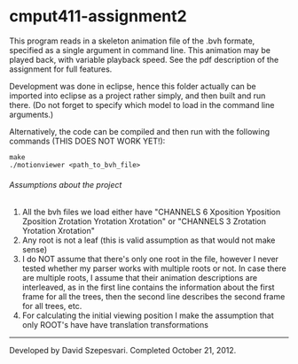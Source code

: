 cmput411-assignment2
====================


This program reads in a skeleton animation file of the .bvh formate, specified as a single argument in command line.
This animation may be played back, with variable playback speed. See the pdf description of the assignment for full features.

Development was done in eclipse, hence this folder actually can be imported into eclipse as a project rather simply, and then built and run there. (Do not forget to specify which model to load in the command line arguments.)

Alternatively, the code can be compiled and then run with the following commands (THIS DOES NOT WORK YET!):
```
make
./motionviewer <path_to_bvh_file>
```

###### Assumptions about the project
1. All the bvh files we load either have "CHANNELS 6 Xposition Yposition Zposition Zrotation Yrotation Xrotation" or "CHANNELS 3 Zrotation Yrotation Xrotation"
2. Any root is not a leaf (this is valid assumption as that would not make sense)
3. I do NOT assume that there's only one root in the file, however I never tested whether my parser works with multiple roots or not. In case there are multiple roots, I assume that their animation descriptions are interleaved, as in the first line contains the information about the first frame for all the trees, then the second line describes the second frame for all trees, etc.
4. For calculating the initial viewing position I make the assumption that only ROOT's have have translation transformations

--------------------
Developed by David Szepesvari. Completed October 21, 2012.